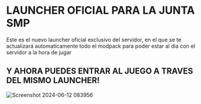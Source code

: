 # LAUNCHER OFICIAL PARA LA JUNTA SMP
Este es el nuevo launcher oficial exclusivo del servidor, en el que se te actualizará automaticamente todo el modpack para poder estar al dia con el servidor a la hora de jugar

## Y AHORA PUEDES ENTRAR AL JUEGO A TRAVES DEL MISMO LAUNCHER!
![Screenshot 2024-06-12 083956](https://github.com/user-attachments/assets/57ef0832-5197-4726-94db-b4a1d30839d0)
